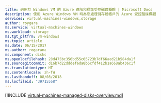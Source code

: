 ```yaml
---
title: 適用於 Windows VM 的 Azure 進階和標準受控磁碟概觀 | Microsoft Docs
description: 使用 Azure Windows VM 時為您處理儲存體帳戶的 Azure 受控磁碟概觀
services: virtual-machines-windows,storage
author: roygara
ms.service: virtual-machines-windows
ms.workload: storage
ms.tgt_pltfrm: vm-windows
ms.topic: article
ms.date: 06/15/2017
ms.author: rogarana
ms.component: disks
ms.openlocfilehash: 28d475bc356bd55c65723b7df66aed21b584da1f
ms.sourcegitcommit: d16b7d22dddef6da8b6cfdf412b1a668ab436c1f
ms.translationtype: HT
ms.contentlocale: zh-TW
ms.lasthandoff: 08/08/2018
ms.locfileid: "39715568"
---
```

[!INCLUDE [virtual-machines-managed-disks-overview.md](../../../includes/virtual-machines-managed-disks-overview.md)]
